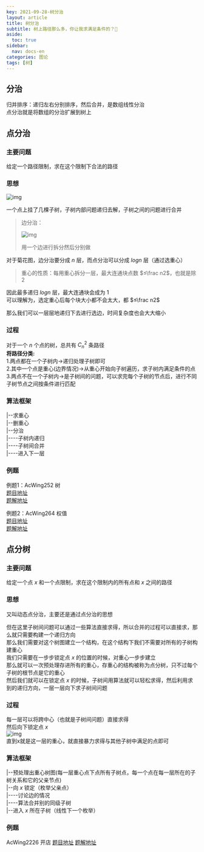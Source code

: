 ```yaml
---
key: 2021-09-28-树分治
layout: article
title: 树分治
subtitle: 树上路径那么多，你让我求满足条件的？🤔
aside:
  toc: true
sidebar:
  nav: docs-en
categories: 图论
tags: [树]
---
```



## 分治

归并排序：递归左右分别排序，然后合并，是数组线性分治  
点分治就是将数组的分治扩展到树上  

## 点分治

### 主要问题

给定一个路径限制，求在这个限制下合法的路径

### 思想

![img](https://i.loli.net/2021/09/28/6PbvQBg3aLcYUiT.png)  

一个点上挂了几棵子树，子树内部问题递归去解，子树之间的问题进行合并  

> 边分治：  
>  
> ![img](https://i.loli.net/2021/09/28/xVv6WJTrBR5fFlH.png)  
>  
> 用一个边进行拆分然后分别做  

对于菊花图，边分治要分成 $n$ 层，而点分治可以分成 $logn$ 层（通过选重心）  
  
> 重心的性质：每用重心拆分一层，最大连通块点数 $≤\frac n2$，也就是除 $2$  

因此最多递归 $logn$ 层，最大连通块会成为 $1$  
可以理解为，选定重心后每个块大小都不会太大，都 $≤\frac n2$  
  
那么我们可以一层层地递归下去进行选边，时间复杂度也会大大缩小  

### 过程

对于一个 $n$ 个点的树，总共有 $C^2_n$ 条路径  
**将路径分类:**  
1.两点都在一个子树内$→$递归处理子树即可  
2.其中一个点是重心(边界情况)$→$从重心开始向子树遍历，求子树内满足条件的点  
3.两点不在一个子树内$→$是子树间的问题，可以求完每个子树的节点后，进行不同子树节点之间按条件进行匹配  

### 算法框架

|--求重心  
|--删重心  
|--分治  
|----子树内递归  
|----子树间合并  
|----进入下一层  

### 例题

例题1：AcWing252 树  
[题目地址](https://www.acwing.com/problem/content/description/254/)  
[题解地址](https://github.com/Chivas-Regal/ACM/blob/main/Code/图论/树分治/点分治/树.md)  

例题2：AcWing264 权值  
[题目地址](https://www.acwing.com/problem/content/266/)  
[题解地址](https://github.com/Chivas-Regal/ACM/blob/main/Code/图论/树分治/点分治/权值.md)  

## 点分树

### 主要问题

给定一个点 $x$ 和一个点限制，求在这个限制内的所有点和 $x$ 之间的路径  

### 思想
  
又叫动态点分治，主要还是通过点分治的思想  
  
但在这里子树间问题可以通过一些算法直接求得，所以合并的过程可以直接求，那么就只需要构建一个递归方向  
那么我们需要对这个树图建立一个结构，在这个结构下我们不需要对所有的子树构建重心  
我们只需要在一步步锁定点 $x$ 的位置的时候，对重心一步步建立  
那么就可以一次预处理存进所有的重心，存重心的结构被称为点分树，只不过每个子树的根节点是它的重心  
然后我们就可以在锁定点 $x$ 的时候，子树间用算法就可以轻松求得，然后利用求到的递归方向，一层一层向下求子树间问题  

### 过程

每一层可以将跨中心（也就是子树间问题）直接求得  
然后向下锁定点 $x$   
![img](https://i.loli.net/2021/09/28/GZ1rnP83hTMkIbs.png)  
直到x就是这一层的重心，就直接暴力求得与其他子树中满足的点即可  

### 算法框架

|--预处理出重心树图(每一层重心点下点所有子树点，每一个点在每一层所在的子树关系和它的父亲节点)  
|--向 $x$ 锁定（枚举父亲点）  
|----讨论边的情况  
|----算法合并别的同级子树  
|--进入 $x$ 所在子树（线性下一个枚举）  

### 例题

AcWing2226 开店
[题目地址](https://www.acwing.com/problem/content/description/2228/)
[题解地址](https://github.com/Chivas-Regal/ACM/blob/main/Code/图论/树分治/点分树/开店.md)
